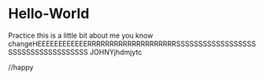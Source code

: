# Hello-World
Practice
this is a little bit about me
you know
changeHEEEEEEEEEEEERRRRRRRRRRRRRRRRRRRRSSSSSSSSSSSSSSSSSSSSSSSSSSSSSSSSSSSS JOHNYjhdmjytc


//happy
